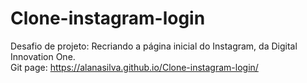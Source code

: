 # Clone-instagram-login
Desafio de projeto: Recriando a página inicial do Instagram, da Digital Innovation One.
<br>
Git page: https://alanasilva.github.io/Clone-instagram-login/
